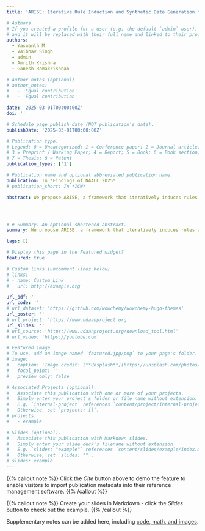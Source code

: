 ```yaml
---
title: 'ARISE: Iterative Rule Induction and Synthetic Data Generation for Text Classification'

# Authors
# If you created a profile for a user (e.g. the default `admin` user), write the username (folder name) here
# and it will be replaced with their full name and linked to their profile.
authors:
  - Yaswanth M
  - Vaibhav Singh
  - admin
  - Amrith Krishna
  - Ganesh Ramakrishnan

# Author notes (optional)
# author_notes:
#   - 'Equal contribution'
#   - 'Equal contribution'

date: '2025-03-01T00:00:00Z'
doi: ''

# Schedule page publish date (NOT publication's date).
publishDate: '2025-03-01T00:00:00Z'

# Publication type.
# Legend: 0 = Uncategorized; 1 = Conference paper; 2 = Journal article;
# 3 = Preprint / Working Paper; 4 = Report; 5 = Book; 6 = Book section;
# 7 = Thesis; 8 = Patent
publication_types: ['1']

# Publication name and optional abbreviated publication name.
publication: In *Findings of NAACL 2025*
# publication_short: In *ICW*

abstract: We propose ARISE, a framework that iteratively induces rules and generates synthetic data for text classification. We combine synthetic data generation and automatic rule induction, via bootstrapping, to iteratively filter the generated rules and data. We induce rules via inductive generalisation of syntactic-ngrams, enabling us to capture a complementary source of supervision. These rules alone lead to performance gains in both ICL and fine-tuning settings. Similarly, use of augmented data from ARISE alone improves the performance for a model, outperforming configurations that rely on complex methods like contrastive learning. Further, Our extensive experiments on various datasets covering three full-shot, eight few-shot and seven multilingual variant settings demonstrate that the rules and data we generate lead to performance improvements across these diverse domains and languages.




# # Summary. An optional shortened abstract.
summary: We propose ARISE, a framework that iteratively induces rules and generates synthetic data for text classification. We combine synthetic data generation and automatic rule induction, via bootstrapping, to iteratively filter the generated rules and data.

tags: []

# Display this page in the Featured widget?
featured: true

# Custom links (uncomment lines below)
# links:
# - name: Custom Link
#   url: http://example.org

url_pdf: ''
url_code: ''
# url_dataset: 'https://github.com/wowchemy/wowchemy-hugo-themes'
url_poster: ''
# url_project: 'https://www.udaanproject.org'
url_slides: ''
# url_source: 'https://www.udaanproject.org/download_tool.html'
# url_video: 'https://youtube.com'

# Featured image
# To use, add an image named `featured.jpg/png` to your page's folder.
# image:
#   caption: 'Image credit: [**Unsplash**](https://unsplash.com/photos/pLCdAaMFLTE)'
#   focal_point: ''
#   preview_only: false

# Associated Projects (optional).
#   Associate this publication with one or more of your projects.
#   Simply enter your project's folder or file name without extension.
#   E.g. `internal-project` references `content/project/internal-project/index.md`.
#   Otherwise, set `projects: []`.
# projects:
#   - example

# Slides (optional).
#   Associate this publication with Markdown slides.
#   Simply enter your slide deck's filename without extension.
#   E.g. `slides: "example"` references `content/slides/example/index.md`.
#   Otherwise, set `slides: ""`.
# slides: example
---
```



{{% callout note %}}
Click the _Cite_ button above to demo the feature to enable visitors to import publication metadata into their reference management software.
{{% /callout %}}

{{% callout note %}}
Create your slides in Markdown - click the _Slides_ button to check out the example.
{{% /callout %}}

Supplementary notes can be added here, including [code, math, and images](https://wowchemy.com/docs/writing-markdown-latex/).


